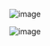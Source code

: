 ![image](https://github.com/user-attachments/assets/a8e9c783-8c34-4fc6-8b93-247af93f04dd)

![image](https://github.com/user-attachments/assets/8c9357ed-1402-485a-8d0e-9121adb423ce)
